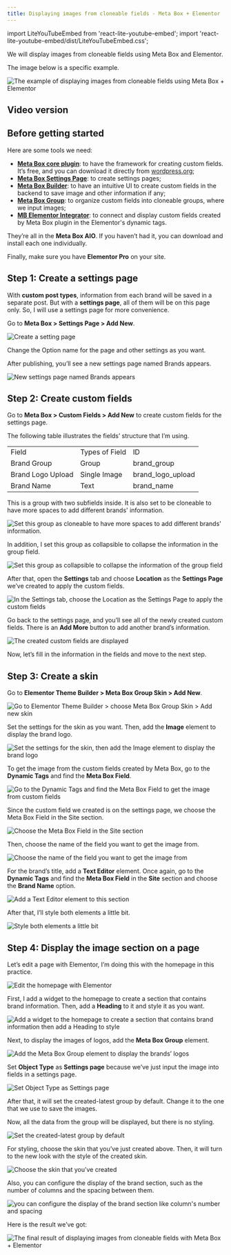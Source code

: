```yaml
---
title: Displaying images from cloneable fields - Meta Box + Elementor
---
```


import LiteYouTubeEmbed from 'react-lite-youtube-embed';
import 'react-lite-youtube-embed/dist/LiteYouTubeEmbed.css';

We will display images from cloneable fields using Meta Box and Elementor.

The image below is a specific example.

![The example of displaying images from cloneable fields using Meta Box + Elementor](https://i.imgur.com/x5JABan.png)

## Video version

<LiteYouTubeEmbed id='yqRud-APqgQ' />

## Before getting started

Here are some tools we need:

* **[Meta Box core plugin](https://wordpress.org/plugins/meta-box/)**: to have the framework for creating custom fields. It’s free, and you can download it directly from [wordpress.org](https://wordpress.org/plugins/mb-custom-post-type/);
* **[Meta Box Settings Page](https://metabox.io/plugins/mb-settings-page/)**: to create settings pages;
* **[Meta Box Builder](https://metabox.io/plugins/meta-box-builder/)**: to have an intuitive UI to create custom fields in the backend to save image and other information if any;
* **[Meta Box Group](https://metabox.io/plugins/meta-box-group/)**: to organize custom fields into cloneable groups, where we input images;
* **[MB Elementor Integrator](https://metabox.io/plugins/mb-elementor-integrator/)**: to connect and display custom fields created by Meta Box plugin in the Elementor's dynamic tags.

They’re all in the **Meta Box AIO**. If you haven’t had it, you can download and install each one individually.

Finally, make sure you have **Elementor Pro** on your site.

## Step 1: Create a settings page

With **custom post types**, information from each brand will be saved in a separate post. But with a **settings page**, all of them will be on this page only. So, I will use a settings page for more convenience.

Go to **Meta Box > Settings Page > Add New**.

![Create a setting page](https://i.imgur.com/upCEEWJ.png)

Change the Option name for the page and other settings as you want.

After publishing, you’ll see a new settings page named Brands appears.

![New settings page named Brands appears](https://i.imgur.com/0etweZJ.png)

## Step 2: Create custom fields

Go to **Meta Box > Custom Fields > Add New** to create custom fields for the settings page.

The following table illustrates the fields’ structure that I’m using.

<table>
<tbody>
<tr>
<td>Field</td>
<td>Types of Field</td>
<td>ID</td>
</tr>
<tr>
<td>Brand Group</td>
<td>Group</td>
<td>brand_group</td>
</tr>
<tr>
<td>Brand Logo Upload</td>
<td>Single Image</td>
<td>brand_logo_upload</td>
</tr>
<tr>
<td>Brand Name</td>
<td>Text</td>
<td>brand_name</td>
</tr>
</tbody>
</table>


This is a group with two subfields inside. It is also set to be cloneable to have more spaces to add different brands' information.

![Set this group as cloneable to have more spaces to add different brands' information.](https://i.imgur.com/nI7og1l.png)

In addition, I set this group as collapsible to collapse the information in the group field.

![Set this group as collapsible to collapse the information of the group field](https://i.imgur.com/ZCXl2yG.png)

After that, open the **Settings** tab and choose **Location** as the **Settings Page** we’ve created to apply the custom fields.

![In the Settings tab, choose the Location as the Settings Page to apply the custom fields](https://i.imgur.com/aH7KIOK.png)

Go back to the settings page, and you’ll see all of the newly created custom fields. There is an **Add More** button to add another brand’s information.

![The created custom fields are displayed](https://i.imgur.com/EsuyCSx.gif)

Now, let’s fill in the information in the fields and move to the next step.

## Step 3: Create a skin

Go to **Elementor Theme Builder > Meta Box Group Skin > Add New**.

![Go to Elementor Theme Builder > choose Meta Box Group Skin > Add new skin](https://i.imgur.com/0FTgqlB.png)

Set the settings for the skin as you want. Then, add the **Image** element to display the brand logo.

![Set the settings for the skin, then add the Image element to display the brand logo](https://i.imgur.com/5Yp7q8R.png)

To get the image from the custom fields created by Meta Box, go to the **Dynamic Tags** and find the **Meta Box Field**.

![Go to the Dynamic Tags and find the Meta Box Field to get the image from custom fields](https://i.imgur.com/mHUQTcn.png)

Since the custom field we created is on the settings page, we choose the Meta Box Field in the Site section.

![Choose the Meta Box Field in the Site section](https://i.imgur.com/VEkOwof.png)

Then, choose the name of the field you want to get the image from.

![Choose the name of the field you want to get the image from](https://i.imgur.com/85HlkAI.png)

For the brand’s title, add a **Text Editor** element. Once again, go to the **Dynamic Tags** and find the **Meta Box Field** in the **Site** section and choose the **Brand Name** option.

![Add a Text Editor element to this section](https://i.imgur.com/uOd8XDu.png)

After that, I’ll style both elements a little bit.

![Style both elements a little bit](https://i.imgur.com/Ma9aEXQ.gif)

## Step 4: Display the image section on a page

Let’s edit a page with Elementor, I’m doing this with the homepage in this practice.

![Edit the homepage with Elementor](https://i.imgur.com/WOgXtDs.png)

First, I add a widget to the homepage to create a section that contains brand information. Then, add a **Heading** to it and style it as you want.

![Add a widget to the homepage to create a section that contains brand information then add a Heading to style](https://i.imgur.com/yExxtLm.gif)

Next, to display the images of logos, add the **Meta Box Group** element.

![Add the Meta Box Group element to display the brands’ logos](https://i.imgur.com/xfEddmE.png)

Set **Object Type** as **Settings page** because we’ve just input the image into fields in a settings page.

![Set Object Type as Settings page](https://i.imgur.com/TjAZfjH.png)

After that, it will set the created-latest group by default. Change it to the one that we use to save the images.

Now, all the data from the group will be displayed, but there is no styling.

![Set the created-latest group by default](https://i.imgur.com/Zph2nOn.png)

For styling, choose the skin that you’ve just created above. Then, it will turn to the new look with the style of the created skin.

![Choose the skin that you’ve created](https://i.imgur.com/wLnjmcV.png)

Also, you can configure the display of the brand section, such as the number of columns and the spacing between them.

![you can configure the display of the brand section like column's number and spacing](https://i.imgur.com/EZF6ASW.png)

Here is the result we’ve got:

![The final result of displaying images from cloneable fields with Meta Box + Elementor](https://i.imgur.com/x5JABan.png)

